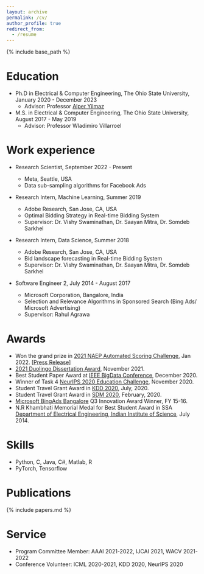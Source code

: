 ```yaml
---
layout: archive
permalink: /cv/
author_profile: true
redirect_from:
  - /resume
---
```


{% include base_path %}

Education
======
* Ph.D in Electrical & Computer Engineering, The Ohio State University, January 2020 - December 2023
  * Advisor: Professor [Alper Yilmaz](https://ceg.osu.edu/people/yilmaz.15)
* M.S. in Electrical & Computer Engineering, The Ohio State University, August 2017 - May 2019
  * Advisor: Professor Wladimiro Villarroel

Work experience
======
* Research Scientist, September 2022 - Present
  * Meta, Seattle, USA
  * Data sub-sampling algorithms for Facebook Ads

* Research Intern, Machine Learning, Summer 2019
  * Adobe Research, San Jose, CA, USA
  * Optimal Bidding Strategy in Real-time Bidding System
  * Supervisor: Dr. Vishy Swaminathan, Dr. Saayan Mitra, Dr. Somdeb Sarkhel

* Research Intern, Data Science, Summer 2018
  * Adobe Research, San Jose, CA, USA
  * Bid landscape forecasting in Real-time Bidding System
  * Supervisor: Dr. Vishy Swaminathan, Dr. Saayan Mitra, Dr. Somdeb Sarkhel

* Software Engineer 2, July 2014 - August 2017
  * Microsoft Corporation, Bangalore, India
  * Selection and Relevance Algorithms in Sponsored Search (Bing Ads/ Microsoft Advertising)
  * Supervisor: Rahul Agrawa


Awards
======
* Won the grand prize in [2021 NAEP Automated Scoring Challenge](https://github.com/NAEP-AS-Challenge/info/blob/main/results.md), Jan 2022. [[Press Release](https://nces.ed.gov/whatsnew/press_releases/1_21_2022.asp)]
* [2021 Duolingo Dissertation Award](https://blog.duolingo.com/tag/duolingo-english-test/), November 2021.
* Best Student Paper Award at [IEEE BigData Conference](https://bigdataieee.org/BigData2020/), December 2020.
* Winner of Task 4 [NeurIPS 2020 Education Challenge](https://eedi.com/projects/neurips-education-challenge), November 2020.
* Student Travel Grant Award in [KDD 2020](https://www.kdd.org/kdd2020/), July, 2020.
* Student Travel Grant Award in [SDM 2020](https://www.siam.org/conferences/cm/conference/sdm20), February, 2020.
* [Microsoft BingAds Bangalore](https://www.microsoft.com/en-in/msidc/bangalore-campus.aspx) Q3 Innovation Award Winner, FY 15-16. 
* N.R Khambhati  Memorial Medal for Best Student Award in SSA [Department of Electrical Engineering, Indian Institute of Science](http://www.ee.iisc.ac.in/), July 2014.


Skills
======
* Python, C, Java, C#, Matlab, R
* PyTorch, Tensorflow


Publications
======
{% include papers.md %}

Service
======
* Program Committee Member: AAAI 2021-2022, IJCAI 2021, WACV 2021-2022
* Conference Volunteer: ICML 2020-2021, KDD 2020, NeurIPS 2020

